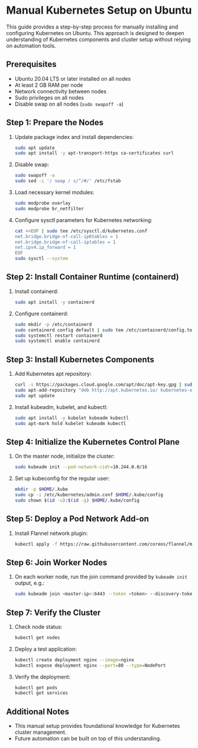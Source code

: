 # Manual Kubernetes Setup on Ubuntu

This guide provides a step-by-step process for manually installing and configuring Kubernetes on Ubuntu. This approach is designed to deepen understanding of Kubernetes components and cluster setup without relying on automation tools.

## Prerequisites

- Ubuntu 20.04 LTS or later installed on all nodes
- At least 2 GB RAM per node
- Network connectivity between nodes
- Sudo privileges on all nodes
- Disable swap on all nodes (`sudo swapoff -a`)

## Step 1: Prepare the Nodes

1. Update package index and install dependencies:
   ```bash
   sudo apt update
   sudo apt install -y apt-transport-https ca-certificates curl
   ```

2. Disable swap:
   ```bash
   sudo swapoff -a
   sudo sed -i '/ swap / s/^/#/' /etc/fstab
   ```

3. Load necessary kernel modules:
   ```bash
   sudo modprobe overlay
   sudo modprobe br_netfilter
   ```

4. Configure sysctl parameters for Kubernetes networking:
   ```bash
   cat <<EOF | sudo tee /etc/sysctl.d/kubernetes.conf
   net.bridge.bridge-nf-call-ip6tables = 1
   net.bridge.bridge-nf-call-iptables = 1
   net.ipv4.ip_forward = 1
   EOF
   sudo sysctl --system
   ```

## Step 2: Install Container Runtime (containerd)

1. Install containerd:
   ```bash
   sudo apt install -y containerd
   ```

2. Configure containerd:
   ```bash
   sudo mkdir -p /etc/containerd
   sudo containerd config default | sudo tee /etc/containerd/config.toml
   sudo systemctl restart containerd
   sudo systemctl enable containerd
   ```

## Step 3: Install Kubernetes Components

1. Add Kubernetes apt repository:
   ```bash
   curl -s https://packages.cloud.google.com/apt/doc/apt-key.gpg | sudo apt-key add -
   sudo apt-add-repository "deb http://apt.kubernetes.io/ kubernetes-xenial main"
   sudo apt update
   ```

2. Install kubeadm, kubelet, and kubectl:
   ```bash
   sudo apt install -y kubelet kubeadm kubectl
   sudo apt-mark hold kubelet kubeadm kubectl
   ```

## Step 4: Initialize the Kubernetes Control Plane

1. On the master node, initialize the cluster:
   ```bash
   sudo kubeadm init --pod-network-cidr=10.244.0.0/16
   ```

2. Set up kubeconfig for the regular user:
   ```bash
   mkdir -p $HOME/.kube
   sudo cp -i /etc/kubernetes/admin.conf $HOME/.kube/config
   sudo chown $(id -u):$(id -g) $HOME/.kube/config
   ```

## Step 5: Deploy a Pod Network Add-on

1. Install Flannel network plugin:
   ```bash
   kubectl apply -f https://raw.githubusercontent.com/coreos/flannel/master/Documentation/kube-flannel.yml
   ```

## Step 6: Join Worker Nodes

1. On each worker node, run the join command provided by `kubeadm init` output, e.g.:
   ```bash
   sudo kubeadm join <master-ip>:6443 --token <token> --discovery-token-ca-cert-hash sha256:<hash>
   ```

## Step 7: Verify the Cluster

1. Check node status:
   ```bash
   kubectl get nodes
   ```

2. Deploy a test application:
   ```bash
   kubectl create deployment nginx --image=nginx
   kubectl expose deployment nginx --port=80 --type=NodePort
   ```

3. Verify the deployment:
   ```bash
   kubectl get pods
   kubectl get services
   ```

## Additional Notes

- This manual setup provides foundational knowledge for Kubernetes cluster management.
- Future automation can be built on top of this understanding.